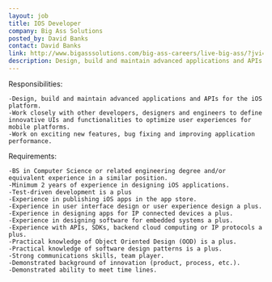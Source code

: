 ```yaml
---
layout: job
title: IOS Developer
company: Big Ass Solutions
posted_by: David Banks
contact: David Banks
link: http://www.bigasssolutions.com/big-ass-careers/live-big-ass/?jvi=ooRx0fww,Job
description: Design, build and maintain advanced applications and APIs for the iOS platform.
---
```

Responsibilities:

	-Design, build and maintain advanced applications and APIs for the iOS platform.
	-Work closely with other developers, designers and engineers to define innovative UIs and functionalities to optimize user experiences for mobile platforms.
	-Work on exciting new features, bug fixing and improving application performance.
Requirements:

	-BS in Computer Science or related engineering degree and/or equivalent experience in a similar position.
	-Minimum 2 years of experience in designing iOS applications.
	-Test-driven development is a plus
	-Experience in publishing iOS apps in the app store.
	-Experience in user interface design or user experience design a plus.
	-Experience in designing apps for IP connected devices a plus.
	-Experience in designing software for embedded systems a plus.
	-Experience with APIs, SDKs, backend cloud computing or IP protocols a plus.
	-Practical knowledge of Object Oriented Design (OOD) is a plus.
	-Practical knowledge of software design patterns is a plus.
	-Strong communications skills, team player.
	-Demonstrated background of innovation (product, process, etc.).
	-Demonstrated ability to meet time lines.